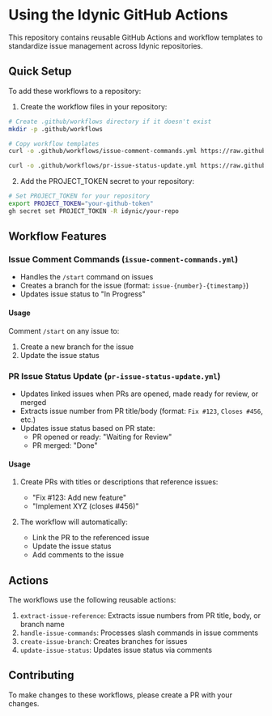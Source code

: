 # Using the Idynic GitHub Actions

This repository contains reusable GitHub Actions and workflow templates to standardize issue management across Idynic repositories.

## Quick Setup

To add these workflows to a repository:

1. Create the workflow files in your repository:

```bash
# Create .github/workflows directory if it doesn't exist
mkdir -p .github/workflows

# Copy workflow templates
curl -o .github/workflows/issue-comment-commands.yml https://raw.githubusercontent.com/idynic/idynic-github-actions/main/issue-comment-commands-template.yml

curl -o .github/workflows/pr-issue-status-update.yml https://raw.githubusercontent.com/idynic/idynic-github-actions/main/pr-issue-status-update-template.yml
```

2. Add the PROJECT_TOKEN secret to your repository:

```bash
# Set PROJECT_TOKEN for your repository
export PROJECT_TOKEN="your-github-token"
gh secret set PROJECT_TOKEN -R idynic/your-repo
```

## Workflow Features

### Issue Comment Commands (`issue-comment-commands.yml`)

- Handles the `/start` command on issues
- Creates a branch for the issue (format: `issue-{number}-{timestamp}`)
- Updates issue status to "In Progress"

#### Usage

Comment `/start` on any issue to:
1. Create a new branch for the issue
2. Update the issue status

### PR Issue Status Update (`pr-issue-status-update.yml`)

- Updates linked issues when PRs are opened, made ready for review, or merged
- Extracts issue number from PR title/body (format: `Fix #123`, `Closes #456`, etc.)
- Updates issue status based on PR state:
  - PR opened or ready: "Waiting for Review" 
  - PR merged: "Done"

#### Usage

1. Create PRs with titles or descriptions that reference issues:
   - "Fix #123: Add new feature"
   - "Implement XYZ (closes #456)"

2. The workflow will automatically:
   - Link the PR to the referenced issue
   - Update the issue status
   - Add comments to the issue

## Actions

The workflows use the following reusable actions:

1. `extract-issue-reference`: Extracts issue numbers from PR title, body, or branch name
2. `handle-issue-commands`: Processes slash commands in issue comments
3. `create-issue-branch`: Creates branches for issues
4. `update-issue-status`: Updates issue status via comments

## Contributing

To make changes to these workflows, please create a PR with your changes.